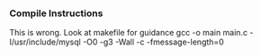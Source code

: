 ### Compile Instructions

This is wrong. Look at makefile for guidance
gcc -o main main.c -I/usr/include/mysql -O0 -g3 -Wall -c -fmessage-length=0